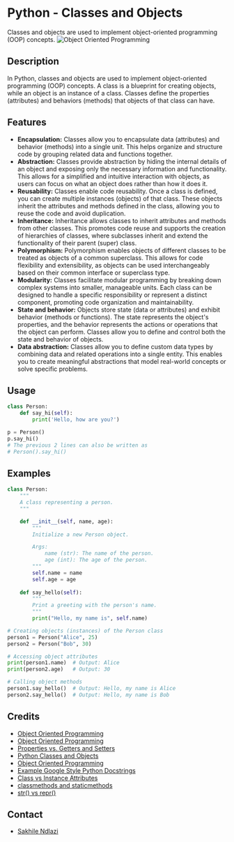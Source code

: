 # Python - Classes and Objects 
Classes and objects are used to implement object-oriented programming (OOP) concepts.
![Object Oriented Programming](https://s3.amazonaws.com/intranet-projects-files/holbertonschool-higher-level_programming+/247/oop-meme.jpg)

## Description
In Python, classes and objects are used to implement object-oriented programming (OOP) concepts. A class is a blueprint for creating objects, while an object is an instance of a class. Classes define the properties (attributes) and behaviors (methods) that objects of that class can have.

## Features
 * **Encapsulation:** Classes allow you to encapsulate data (attributes) and behavior (methods) into a single unit. This helps organize and structure code by grouping related data and functions together.
 * **Abstraction:** Classes provide abstraction by hiding the internal details of an object and exposing only the necessary information and functionality. This allows for a simplified and intuitive interaction with objects, as users can focus on what an object does rather than how it does it.
 * **Reusability:** Classes enable code reusability. Once a class is defined, you can create multiple instances (objects) of that class. These objects inherit the attributes and methods defined in the class, allowing you to reuse the code and avoid duplication.
 * **Inheritance:** Inheritance allows classes to inherit attributes and methods from other classes. This promotes code reuse and supports the creation of hierarchies of classes, where subclasses inherit and extend the functionality of their parent (super) class.
 * **Polymorphism:** Polymorphism enables objects of different classes to be treated as objects of a common superclass. This allows for code flexibility and extensibility, as objects can be used interchangeably based on their common interface or superclass type.
 * **Modularity:** Classes facilitate modular programming by breaking down complex systems into smaller, manageable units. Each class can be designed to handle a specific responsibility or represent a distinct component, promoting code organization and maintainability.
 * **State and behavior:** Objects store state (data or attributes) and exhibit behavior (methods or functions). The state represents the object's properties, and the behavior represents the actions or operations that the object can perform. Classes allow you to define and control both the state and behavior of objects.
 * **Data abstraction:** Classes allow you to define custom data types by combining data and related operations into a single entity. This enables you to create meaningful abstractions that model real-world concepts or solve specific problems.

## Usage
```python
class Person:
    def say_hi(self):
        print('Hello, how are you?')

p = Person()
p.say_hi()
# The previous 2 lines can also be written as
# Person().say_hi()
```

## Examples
```python
class Person:
    """
    A class representing a person.
    """

    def __init__(self, name, age):
        """
        Initialize a new Person object.

        Args:
            name (str): The name of the person.
            age (int): The age of the person.
        """
        self.name = name
        self.age = age
    
    def say_hello(self):
        """
        Print a greeting with the person's name.
        """
        print("Hello, my name is", self.name)

# Creating objects (instances) of the Person class
person1 = Person("Alice", 25)
person2 = Person("Bob", 30)

# Accessing object attributes
print(person1.name)  # Output: Alice
print(person2.age)   # Output: 30

# Calling object methods
person1.say_hello()  # Output: Hello, my name is Alice
person2.say_hello()  # Output: Hello, my name is Bob

```

## Credits
 * [Object Oriented Programming](https://python.swaroopch.com/oop.html)
 * [Object Oriented Programming](https://python-course.eu/oop/object-oriented-programming.php)
 * [Properties vs. Getters and Setters](https://python-course.eu/oop/properties-vs-getters-and-setters.php)
 * [Python Classes and Objects](https://youtu.be/apACNr7DC_s)
 * [Object Oriented Programming](https://youtu.be/-DP1i2ZU9gk)
 * [Example Google Style Python Docstrings](https://sphinxcontrib-napoleon.readthedocs.io/en/latest/example_google.html)
 * [Class vs Instance Attributes](https://python-course.eu/oop/class-instance-attributes.php)
 * [classmethods and staticmethods](https://www.youtube.com/watch?v=rq8cL2XMM5M)
 * [str() vs repr()](https://shipit.dev/posts/python-str-vs-repr.html)

## Contact
 * [Sakhile Ndlazi](https://www.twitter.com/sakhilelindah)
